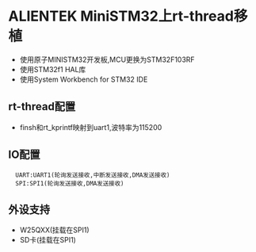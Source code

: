 ALIENTEK MiniSTM32上rt-thread移植
===
* 使用原子MINISTM32开发板,MCU更换为STM32F103RF
* 使用STM32f1 HAL库
* 使用System Workbench for STM32 IDE

rt-thread配置
-------
* finsh和rt_kprintf映射到uart1,波特率为115200

IO配置 
------- 
      UART:UART1(轮询发送接收,中断发送接收,DMA发送接收)
      SPI:SPI1(轮询发送接收,DMA发送接收)

外设支持
-------
* W25QXX(挂载在SPI1)
* SD卡(挂载在SPI1)